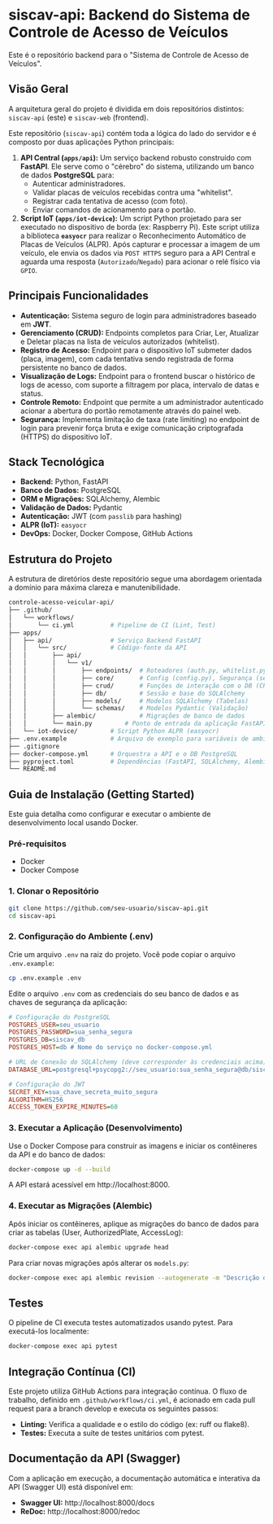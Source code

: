 # siscav-api: Backend do Sistema de Controle de Acesso de Veículos

Este é o repositório backend para o "Sistema de Controle de Acesso de Veículos".

## Visão Geral

A arquitetura geral do projeto é dividida em dois repositórios distintos: `siscav-api` (este) e `siscav-web` (frontend).

Este repositório (`siscav-api`) contém toda a lógica do lado do servidor e é composto por duas aplicações Python principais:

1.  **API Central (`apps/api`):** Um serviço backend robusto construído com **FastAPI**. Ele serve como o "cérebro" do sistema, utilizando um banco de dados **PostgreSQL** para:
    * Autenticar administradores.
    * Validar placas de veículos recebidas contra uma "whitelist".
    * Registrar cada tentativa de acesso (com foto).
    * Enviar comandos de acionamento para o portão.
2.  **Script IoT (`apps/iot-device`):** Um script Python projetado para ser executado no dispositivo de borda (ex: Raspberry Pi). Este script utiliza a biblioteca **`easyocr`** para realizar o Reconhecimento Automático de Placas de Veículos (ALPR). Após capturar e processar a imagem de um veículo, ele envia os dados via `POST HTTPS` seguro para a API Central e aguarda uma resposta (`Autorizado`/`Negado`) para acionar o relé físico via `GPIO`.

## Principais Funcionalidades

* **Autenticação:** Sistema seguro de login para administradores baseado em **JWT**.
* **Gerenciamento (CRUD):** Endpoints completos para Criar, Ler, Atualizar e Deletar placas na lista de veículos autorizados (whitelist).
* **Registro de Acesso:** Endpoint para o dispositivo IoT submeter dados (placa, imagem), com cada tentativa sendo registrada de forma persistente no banco de dados.
* **Visualização de Logs:** Endpoint para o frontend buscar o histórico de logs de acesso, com suporte a filtragem por placa, intervalo de datas e status.
* **Controle Remoto:** Endpoint que permite a um administrador autenticado acionar a abertura do portão remotamente através do painel web.
* **Segurança:** Implementa limitação de taxa (rate limiting) no endpoint de login para prevenir força bruta e exige comunicação criptografada (HTTPS) do dispositivo IoT.

## Stack Tecnológica

* **Backend:** Python, FastAPI
* **Banco de Dados:** PostgreSQL
* **ORM e Migrações:** SQLAlchemy, Alembic
* **Validação de Dados:** Pydantic
* **Autenticação:** JWT (com `passlib` para hashing)
* **ALPR (IoT):** `easyocr`
* **DevOps:** Docker, Docker Compose, GitHub Actions

## Estrutura do Projeto

A estrutura de diretórios deste repositório segue uma abordagem orientada a domínio para máxima clareza e manutenibilidade.

```bash
controle-acesso-veicular-api/
├── .github/
│   └── workflows/
│       └── ci.yml          # Pipeline de CI (Lint, Test)
├── apps/
│   ├── api/                # Serviço Backend FastAPI
│   │   └── src/            # Código-fonte da API
│   │       ├── api/
│   │       │   └── v1/
│   │       │       ├── endpoints/  # Roteadores (auth.py, whitelist.py...)
│   │       │       ├── core/       # Config (config.py), Segurança (security.py)
│   │       │       ├── crud/       # Funções de interação com o DB (CRUD)
│   │       │       ├── db/         # Sessão e base do SQLAlchemy
│   │       │       ├── models/     # Modelos SQLAlchemy (Tabelas)
│   │       │       └── schemas/    # Modelos Pydantic (Validação)
│   │       ├── alembic/            # Migrações de banco de dados
│   │       └── main.py         # Ponto de entrada da aplicação FastAPI
│   └── iot-device/         # Script Python ALPR (easyocr)
├── .env.example            # Arquivo de exemplo para variáveis de ambiente
├── .gitignore
├── docker-compose.yml      # Orquestra a API e o DB PostgreSQL
├── pyproject.toml          # Dependências (FastAPI, SQLAlchemy, Alembic...)
└── README.md
```

## Guia de Instalação (Getting Started)

Este guia detalha como configurar e executar o ambiente de desenvolvimento local usando Docker.

### Pré-requisitos

* Docker
* Docker Compose

### 1. Clonar o Repositório

```bash
git clone https://github.com/seu-usuario/siscav-api.git
cd siscav-api
```

### 2. Configuração do Ambiente (.env)

Crie um arquivo `.env` na raiz do projeto. Você pode copiar o arquivo `.env.example`:

```bash
cp .env.example .env
```

Edite o arquivo `.env` com as credenciais do seu banco de dados e as chaves de segurança da aplicação:

```ini
# Configuração do PostgreSQL
POSTGRES_USER=seu_usuario
POSTGRES_PASSWORD=sua_senha_segura
POSTGRES_DB=siscav_db
POSTGRES_HOST=db # Nome do serviço no docker-compose.yml

# URL de Conexão do SQLAlchemy (deve corresponder às credenciais acima)
DATABASE_URL=postgresql+psycopg2://seu_usuario:sua_senha_segura@db/siscav_db

# Configuração do JWT
SECRET_KEY=sua_chave_secreta_muito_segura
ALGORITHM=HS256
ACCESS_TOKEN_EXPIRE_MINUTES=60
```

### 3. Executar a Aplicação (Desenvolvimento)

Use o Docker Compose para construir as imagens e iniciar os contêineres da API e do banco de dados:

```bash
docker-compose up -d --build
```

A API estará acessível em http://localhost:8000.

### 4. Executar as Migrações (Alembic)

Após iniciar os contêineres, aplique as migrações do banco de dados para criar as tabelas (User, AuthorizedPlate, AccessLog):

```bash
docker-compose exec api alembic upgrade head
```

Para criar novas migrações após alterar os `models.py`:

```bash
docker-compose exec api alembic revision --autogenerate -m "Descrição da sua migração"
```

## Testes

O pipeline de CI executa testes automatizados usando pytest. Para executá-los localmente:

```bash
docker-compose exec api pytest
```

## Integração Contínua (CI)

Este projeto utiliza GitHub Actions para integração contínua. O fluxo de trabalho, definido em `.github/workflows/ci.yml`, é acionado em cada pull request para a branch develop e executa os seguintes passos:

* **Linting:** Verifica a qualidade e o estilo do código (ex: ruff ou flake8).
* **Testes:** Executa a suíte de testes unitários com pytest.

## Documentação da API (Swagger)

Com a aplicação em execução, a documentação automática e interativa da API (Swagger UI) está disponível em:

* **Swagger UI:** http://localhost:8000/docs
* **ReDoc:** http://localhost:8000/redoc

